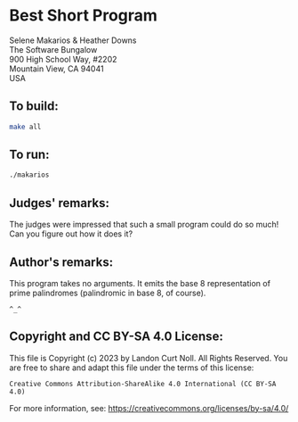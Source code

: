 # Best Short Program

Selene Makarios & Heather Downs  
The Software Bungalow  
900 High School Way, #2202  
Mountain View, CA 94041  
USA  

## To build:

```sh
make all
```

## To run:

```sh
./makarios
```

## Judges' remarks:

The judges were impressed that such a small program could do so much!
Can you figure out how it does it?

## Author's remarks:

This program takes no arguments. It emits the base 8 representation
of prime palindromes (palindromic in base 8, of course).

`^_^`

## Copyright and CC BY-SA 4.0 License:

This file is Copyright (c) 2023 by Landon Curt Noll.  All Rights Reserved.
You are free to share and adapt this file under the terms of this license:

    Creative Commons Attribution-ShareAlike 4.0 International (CC BY-SA 4.0)

For more information, see: https://creativecommons.org/licenses/by-sa/4.0/
